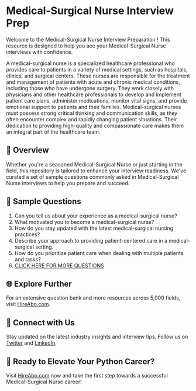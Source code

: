 # Medical-Surgical Nurse Interview Prep

Welcome to the Medical-Surgical Nurse Interview Preparation ! This resource is designed to help you ace your Medical-Surgical Nurse interviews with confidence.

A medical-surgical nurse is a specialized healthcare professional who provides care to patients in a variety of medical settings, such as hospitals, clinics, and surgical centers. These nurses are responsible for the treatment and management of patients with acute and chronic medical conditions, including those who have undergone surgery. They work closely with physicians and other healthcare professionals to develop and implement patient care plans, administer medications, monitor vital signs, and provide emotional support to patients and their families. Medical-surgical nurses must possess strong critical thinking and communication skills, as they often encounter complex and rapidly changing patient situations. Their dedication to providing high-quality and compassionate care makes them an integral part of the healthcare team.

## 🚀 Overview

Whether you're a seasoned Medical-Surgical Nurse or just starting in the field, this repository is tailored to enhance your interview readiness. We've curated a set of sample questions commonly asked in Medical-Surgical Nurse interviews to help you prepare and succeed.

## 📝 Sample Questions

1. Can you tell us about your experience as a medical-surgical nurse?
2. What motivated you to become a medical-surgical nurse?
3. How do you stay updated with the latest medical-surgical nursing practices?
4. Describe your approach to providing patient-centered care in a medical-surgical setting.
5. How do you prioritize patient care when dealing with multiple patients and tasks?
6. [CLICK HERE FOR MORE QUESTIONS](https://hireabo.com/job/2_0_25/MedicalSurgical%20Nurse)

## 🌐 Explore Further

For an extensive question bank and more resources across 5,000 fields, visit [HireAbo.com](https://www.hireabo.com).

## 📱 Connect with Us

Stay updated on the latest industry insights and interview tips. Follow us on [Twitter](https://twitter.com/hireabo) and [LinkedIn](https://www.linkedin.com/in/hire-abo-3609972a8/).

## 🚀 Ready to Elevate Your Python Career?

Visit [HireAbo.com](https://www.hireabo.com) now and take the first step towards a successful Medical-Surgical Nurse career!